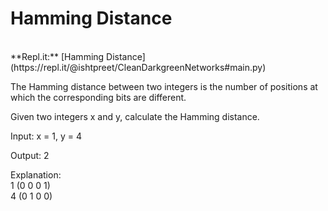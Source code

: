 # Hamming Distance
<br />
**Repl.it:** [Hamming Distance](https://repl.it/@ishtpreet/CleanDarkgreenNetworks#main.py)
<br />

The Hamming distance between two integers is the number of positions at which the corresponding bits are different.<br />

Given two integers x and y, calculate the Hamming distance.<br />

Input: x = 1, y = 4<br />

Output: 2<br />

Explanation:<br />
1   (0 0 0 1)<br />
4   (0 1 0 0)<br />
